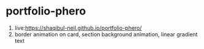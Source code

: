 # portfolio-phero
1. live:https://shaqibul-neil.github.io/portfolio-phero/
2. border animation on card, section background animation, linear gradient text

